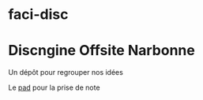 # faci-disc

# Discngine Offsite Narbonne

Un dépôt pour regrouper nos idées

Le [pad](https://hackmd.io/tm7U8RHxRy-TcuS4O_OyCw) pour la prise de note
